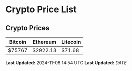 # Crypto Price List

## Crypto Prices
| Bitcoin | Ethereum | Litecoin |
| ------- | -------- | -------- |
| $75767 | $2922.13 | $71.68 |
**Last Updated:** 2024-11-08 14:54 UTC
**Last Updated:** $DATE$
